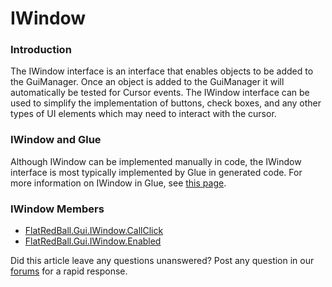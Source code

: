 # IWindow

### Introduction

The IWindow interface is an interface that enables objects to be added to the GuiManager. Once an object is added to the GuiManager it will automatically be tested for Cursor events. The IWindow interface can be used to simplify the implementation of buttons, check boxes, and any other types of UI elements which may need to interact with the cursor.

### IWindow and Glue

Although IWindow can be implemented manually in code, the IWindow interface is most typically implemented by Glue in generated code. For more information on IWindow in Glue, see [this page](../../../../../documentation/tools/glue-reference/entities/glue-reference-implements-iwindow.md).

### IWindow Members

* [FlatRedBall.Gui.IWindow.CallClick](../../../../../frb/docs/index.php)
* [FlatRedBall.Gui.IWindow.Enabled](../../../../../frb/docs/index.php)

Did this article leave any questions unanswered? Post any question in our [forums](../../../../../frb/forum.md) for a rapid response.
